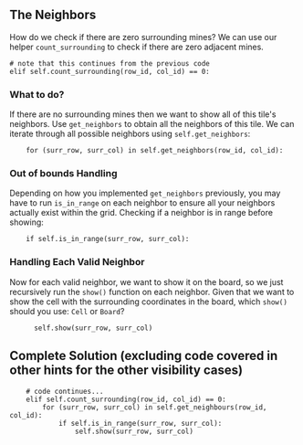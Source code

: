 ## The Neighbors
How do we check if there are zero surrounding mines? We can use our helper `count_surrounding` to check if there are zero adjacent mines.
```
# note that this continues from the previous code
elif self.count_surrounding(row_id, col_id) == 0:
```

### What to do?
If there are no surrounding mines then we want to show all of this tile's neighbors. Use `get_neighbors` to obtain all the neighbors of this tile. 
We can iterate through all possible neighbors using `self.get_neighbors`:
```
	for (surr_row, surr_col) in self.get_neighbors(row_id, col_id):
```

### Out of bounds Handling
Depending on how you implemented `get_neighbors` previously, you may have to run `is_in_range` on each neighbor to ensure all your neighbors actually exist within the grid. 
Checking if a neighbor is in range before showing:
```
    if self.is_in_range(surr_row, surr_col):       	
```      
    
### Handling Each Valid Neighbor
Now for each valid neighbor, we want to show it on the board, so we just recursively run the `show()` function on each neighbor. Given that we want to show the cell with the surrounding coordinates in the board, which `show()` should you use: `Cell` or `Board`?
```
      self.show(surr_row, surr_col)
```

## Complete Solution (excluding code covered in other hints for the other visibility cases)
```
    # code continues...        
    elif self.count_surrounding(row_id, col_id) == 0:
        for (surr_row, surr_col) in self.get_neighbours(row_id, col_id):
            if self.is_in_range(surr_row, surr_col):
                self.show(surr_row, surr_col)
``` 
